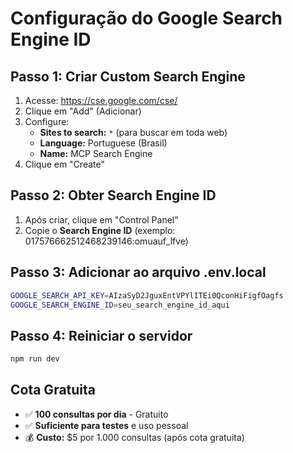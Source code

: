 # Configuração do Google Search Engine ID

## Passo 1: Criar Custom Search Engine

1. Acesse: https://cse.google.com/cse/
2. Clique em "Add" (Adicionar)
3. Configure:
   - **Sites to search:** `*` (para buscar em toda web)
   - **Language:** Portuguese (Brasil)
   - **Name:** MCP Search Engine
4. Clique em "Create"

## Passo 2: Obter Search Engine ID

1. Após criar, clique em "Control Panel"
2. Copie o **Search Engine ID** (exemplo: 017576662512468239146:omuauf_lfve)

## Passo 3: Adicionar ao arquivo .env.local

```bash
GOOGLE_SEARCH_API_KEY=AIzaSyD2JguxEntVPYlITEi0QconHiFigfOagfs
GOOGLE_SEARCH_ENGINE_ID=seu_search_engine_id_aqui
```

## Passo 4: Reiniciar o servidor

```bash
npm run dev
```

## Cota Gratuita

- ✅ **100 consultas por dia** - Gratuito
- ✅ **Suficiente para testes** e uso pessoal
- 💰 **Custo:** $5 por 1.000 consultas (após cota gratuita)
